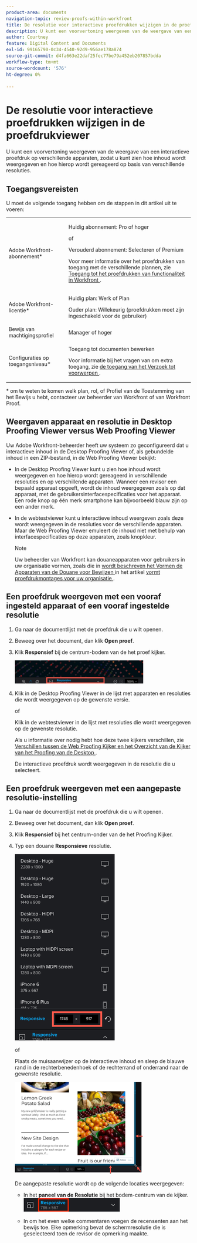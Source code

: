 ```yaml
---
product-area: documents
navigation-topic: review-proofs-within-workfront
title: De resolutie voor interactieve proefdrukken wijzigen in de proefdrukviewer
description: U kunt een voorvertoning weergeven van de weergave van een interactieve proefdruk op verschillende apparaten, zodat u kunt zien hoe inhoud wordt weergegeven en hoe hierop wordt gereageerd op basis van verschillende resoluties.
author: Courtney
feature: Digital Content and Documents
exl-id: 99165790-0c34-4540-92d9-956ae178a874
source-git-commit: d4fa663e22daf25fec77be79a452eb207857bdda
workflow-type: tm+mt
source-wordcount: '576'
ht-degree: 0%

---
```


# De resolutie voor interactieve proefdrukken wijzigen in de proefdrukviewer

U kunt een voorvertoning weergeven van de weergave van een interactieve proefdruk op verschillende apparaten, zodat u kunt zien hoe inhoud wordt weergegeven en hoe hierop wordt gereageerd op basis van verschillende resoluties.

## Toegangsvereisten

U moet de volgende toegang hebben om de stappen in dit artikel uit te voeren:

<table style="table-layout:auto"> 
 <col> 
 <col> 
 <tbody> 
  <tr> 
   <td role="rowheader">Adobe Workfront-abonnement*</td> 
   <td> <p>Huidig abonnement: Pro of hoger</p> <p>of</p> <p>Verouderd abonnement: Selecteren of Premium</p> <p>Voor meer informatie over het proefdrukken van toegang met de verschillende plannen, zie <a href="/help/quicksilver/administration-and-setup/manage-workfront/configure-proofing/access-to-proofing-functionality.md" class="MCXref xref"> Toegang tot het proefdrukken van functionaliteit in Workfront </a>.</p> </td> 
  </tr> 
  <tr> 
   <td role="rowheader">Adobe Workfront-licentie*</td> 
   <td> <p>Huidig plan: Werk of Plan</p> <p>Ouder plan: Willekeurig (proefdrukken moet zijn ingeschakeld voor de gebruiker)</p> </td> 
  </tr> 
  <tr> 
   <td role="rowheader">Bewijs van machtigingsprofiel </td> 
   <td>Manager of hoger</td> 
  </tr> 
  <tr> 
   <td role="rowheader">Configuraties op toegangsniveau*</td> 
   <td> <p>Toegang tot documenten bewerken</p> <p>Voor informatie bij het vragen van om extra toegang, zie <a href="../../../../workfront-basics/grant-and-request-access-to-objects/request-access.md" class="MCXref xref"> de toegang van het Verzoek tot voorwerpen </a>.</p> </td> 
  </tr> 
 </tbody> 
</table>

&#42; om te weten te komen welk plan, rol, of Profiel van de Toestemming van het Bewijs u hebt, contacteer uw beheerder van Workfront of van Workfront Proof.

## Weergaven apparaat en resolutie in Desktop Proofing Viewer versus Web Proofing Viewer

Uw Adobe Workfront-beheerder heeft uw systeem zo geconfigureerd dat u interactieve inhoud in de Desktop Proofing Viewer of, als gebundelde inhoud in een ZIP-bestand, in de Web Proofing Viewer bekijkt:

* In de Desktop Proofing Viewer kunt u zien hoe inhoud wordt weergegeven en hoe hierop wordt gereageerd in verschillende resoluties en op verschillende apparaten. Wanneer een revisor een bepaald apparaat opgeeft, wordt de inhoud weergegeven zoals op dat apparaat, met de gebruikersinterfacespecificaties voor het apparaat. Een rode knop op één merk smartphone kan bijvoorbeeld blauw zijn op een ander merk.

* In de webtestviewer kunt u interactieve inhoud weergeven zoals deze wordt weergegeven in de resoluties voor de verschillende apparaten. Maar de Web Proofing Viewer emuleert de inhoud niet met behulp van interfacespecificaties op deze apparaten, zoals knopkleur.

  >[!NOTE]
  >
  >Uw beheerder van Workfront kan douaneapparaten voor gebruikers in uw organisatie vormen, zoals die in [ wordt beschreven het Vormen de Apparaten van de Douane voor Bewijzen ](/help/quicksilver/administration-and-setup/manage-workfront/configure-proofing/configure-proofing-organization.md#configure-custom-devices-for-proofs) in het artikel [ vormt proefdrukmontages voor uw organisatie ](/help/quicksilver/administration-and-setup/manage-workfront/configure-proofing/configure-proofing-organization.md).

## Een proefdruk weergeven met een vooraf ingesteld apparaat of een vooraf ingestelde resolutie

1. Ga naar de documentlijst met de proefdruk die u wilt openen.
1. Beweeg over het document, dan klik **Open proef**.
1. Klik **Responsief** bij de centrum-bodem van de het proef kijker.

   ![ Resolution_option_in_DPV.png ](assets/resolution-option-in-dpv-350x64.png)

1. Klik in de Desktop Proofing Viewer in de lijst met apparaten en resoluties die wordt weergegeven op de gewenste versie.

   of

   Klik in de webtestviewer in de lijst met resoluties die wordt weergegeven op de gewenste resolutie.

   Als u informatie over nodig hebt hoe deze twee kijkers verschillen, zie [ Verschillen tussen de Web Proofing Kijker en het Overzicht van de Kijker van het Proofing van de Desktop ](../../../../review-and-approve-work/proofing/proofing-overview/understand-differences-between-web-viewer.md).

   De interactieve proefdruk wordt weergegeven in de resolutie die u selecteert.

## Een proefdruk weergeven met een aangepaste resolutie-instelling

1. Ga naar de documentlijst met de proefdruk die u wilt openen.
1. Beweeg over het document, dan klik **Open proef**.
1. Klik **Responsief** bij het centrum-onder van de het Proofing Kijker.
1. Typ een douane **Responsieve** resolutie.

   ![ Type_a_custom_resolution_DPV.png ](assets/type-a-custom-resolution-dpv.png)

   of

   Plaats de muisaanwijzer op de interactieve inhoud en sleep de blauwe rand in de rechterbenedenhoek of de rechterrand of onderrand naar de gewenste resolutie.

   ![ Drag_blue_edges_for_resolution.png ](assets/drag-blue-edges-for-resolution-350x251.png)

   De aangepaste resolutie wordt op de volgende locaties weergegeven:

   * In het **paneel van de Resolutie** bij het bodem-centrum van de kijker.\
     ![ Screenshot_2018-05-15_10-27-54.png ](assets/screenshot-2018-05-15-10-27-54.png)

   * In om het even welke commentaren voegen de recensenten aan het bewijs toe. Elke opmerking bevat de schermresolutie die is geselecteerd toen de revisor de opmerking maakte.

